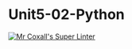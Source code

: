 # Unit5-02-Python
[![Mr Coxall's Super Linter](https://github.com/ICS3U-Programming-KevinC/Unit5-02-Python/workflows/Mr%20Coxall's%20Super%20Linter/badge.svg)](https://github.com/ICS3U-Programming-KevinC/Unit5-02-Python/actions/)
